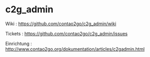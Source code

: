 c2g_admin
=========


Wiki : https://github.com/contao2go/c2g_admin/wiki

Tickets : https://github.com/contao2go/c2g_admin/issues

Einrichtung : http://www.contao2go.org/dokumentation/articles/c2gadmin.html
